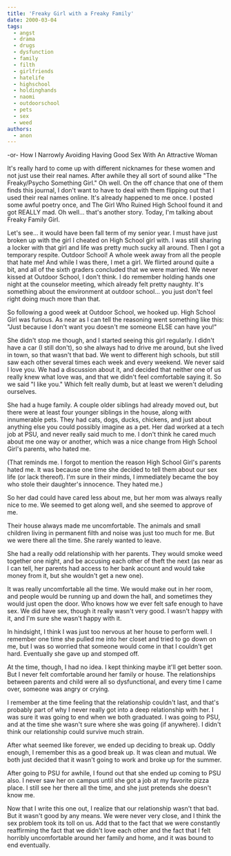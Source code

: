 ```yaml
---
title: 'Freaky Girl with a Freaky Family'
date: 2000-03-04
tags:
  - angst
  - drama
  - drugs
  - dysfunction
  - family
  - filth
  - girlfriends
  - hatelife
  - highschool
  - holdinghands
  - naomi
  - outdoorschool
  - pets
  - sex
  - weed
authors:
  - anon
---
```


\-or- How I Narrowly Avoiding Having Good Sex With An Attractive Woman

It's really hard to come up with different nicknames for these women and not just use their real names. After awhile they all sort of sound alike "The Freaky/Psycho Something Girl." Oh well. On the off chance that one of them finds this journal, I don't want to have to deal with them flipping out that I used their real names online. It's already happened to me once. I posted some awful poetry once, and The Girl Who Ruined High School found it and got REALLY mad. Oh well... that's another story. Today, I'm talking about Freaky Family Girl.

Let's see... it would have been fall term of my senior year. I must have just broken up with the girl I cheated on High School girl with. I was still sharing a locker with that girl and life was pretty much sucky all around. Then I got a temporary respite. Outdoor School! A whole week away from all the people that hate me! And while I was there, I met a girl. We flirted around quite a bit, and all of the sixth graders concluded that we were married. We never kissed at Outdoor School, I don't think. I do remember holding hands one night at the counselor meeting, which already felt pretty naughty. It's something about the environment at outdoor school... you just don't feel right doing much more than that.

So following a good week at Outdoor School, we hooked up. High School Girl was furious. As near as I can tell the reasoning went something like this: "Just because I don't want you doesn't me someone ELSE can have you!"

She didn't stop me though, and I started seeing this girl regularly. I didn't have a car (I still don't), so she always had to drive me around, but she lived in town, so that wasn't that bad. We went to different high schools, but still saw each other several times each week and every weekend. We never said I love you. We had a discussion about it, and decided that neither one of us really knew what love was, and that we didn't feel comfortable saying it. So we said "I like you." Which felt really dumb, but at least we weren't deluding ourselves.

She had a huge family. A couple older siblings had already moved out, but there were at least four younger siblings in the house, along with innumerable pets. They had cats, dogs, ducks, chickens, and just about anything else you could possibly imagine as a pet. Her dad worked at a tech job at PSU, and never really said much to me. I don't think he cared much about me one way or another, which was a nice change from High School Girl's parents, who hated me.

(That reminds me. I forgot to mention the reason High School Girl's parents hated me. It was because one time she decided to tell them about our sex life (or lack thereof). I'm sure in their minds, I immediately became the boy who stole their daughter's innocence. They hated me.)

So her dad could have cared less about me, but her mom was always really nice to me. We seemed to get along well, and she seemed to approve of me.

Their house always made me uncomfortable. The animals and small children living in permanent filth and noise was just too much for me. But we were there all the time. She rarely wanted to leave.

She had a really odd relationship with her parents. They would smoke weed together one night, and be accusing each other of theft the next (as near as I can tell, her parents had access to her bank account and would take money from it, but she wouldn't get a new one).

It was really uncomfortable all the time. We would make out in her room, and people would be running up and down the hall, and sometimes they would just open the door. Who knows how we ever felt safe enough to have sex. We did have sex, though it really wasn't very good. I wasn't happy with it, and I'm sure she wasn't happy with it.

In hindsight, I think I was just too nervous at her house to perform well. I remember one time she pulled me into her closet and tried to go down on me, but I was so worried that someone would come in that I couldn't get hard. Eventually she gave up and stomped off.

At the time, though, I had no idea. I kept thinking maybe it'll get better soon. But I never felt comfortable around her family or house. The relationships between parents and child were all so dysfunctional, and every time I came over, someone was angry or crying.

I remember at the time feeling that the relationship couldn't last, and that's probably part of why I never really got into a deep relationship with her. I was sure it was going to end when we both graduated. I was going to PSU, and at the time she wasn't sure where she was going (if anywhere). I didn't think our relationship could survive much strain.

After what seemed like forever, we ended up deciding to break up. Oddly enough, I remember this as a good break up. It was clean and mutual. We both just decided that it wasn't going to work and broke up for the summer.

After going to PSU for awhile, I found out that she ended up coming to PSU also. I never saw her on campus until she got a job at my favorite pizza place. I still see her there all the time, and she just pretends she doesn't know me.

Now that I write this one out, I realize that our relationship wasn't that bad. But it wasn't good by any means. We were never very close, and I think the sex problem took its toll on us. Add that to the fact that we were constantly reaffirming the fact that we didn't love each other and the fact that I felt horribly uncomfortable around her family and home, and it was bound to end eventually.
